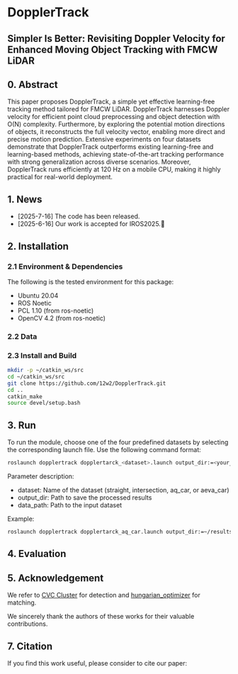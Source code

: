 # DopplerTrack

## Simpler Is Better: Revisiting Doppler Velocity for Enhanced Moving Object Tracking with FMCW LiDAR

## 0. Abstract
This paper proposes DopplerTrack, a simple yet effective learning-free tracking method tailored for FMCW LiDAR. DopplerTrack harnesses Doppler velocity for efficient point cloud preprocessing and object detection with O(N) complexity. Furthermore, by exploring the potential motion directions of objects, it reconstructs the full velocity vector, enabling more direct and precise motion prediction. Extensive experiments on four datasets demonstrate that DopplerTrack outperforms existing learning-free and learning-based methods, achieving state-of-the-art tracking performance with strong generalization across diverse scenarios. Moreover, DopplerTrack runs efficiently at 120 Hz on a mobile CPU, making it highly practical for real-world deployment. 

## 1. News
- [2025-7-16] The code has been released.
- [2025-6-16] Our work is accepted for IROS2025.🎉

## 2. Installation

### 2.1 Environment & Dependencies

The following is the tested environment for this package:

- Ubuntu 20.04
- ROS Noetic
- PCL 1.10 (from ros-noetic)
- OpenCV 4.2 (from ros-noetic)

### 2.2 Data 

### 2.3 Install and Build

```bash
mkdir -p ~/catkin_ws/src
cd ~/catkin_ws/src
git clone https://github.com/12w2/DopplerTrack.git
cd ..
catkin_make
source devel/setup.bash
```

## 3. Run
To run the module, choose one of the four predefined datasets by selecting the corresponding launch file. Use the following command format:


```bash
roslaunch dopplertrack dopplertarck_<dataset>.launch output_dir:=<your_output_dir> data_path:=<your_data_path>
```

Parameter description:
- dataset: Name of the dataset (straight, intersection, aq_car, or aeva_car)
- output_dir: Path to save the processed results
- data_path: Path to the input dataset

Example:
```bash
roslaunch dopplertrack dopplertarck_aq_car.launch output_dir:=~/results/label_straight data_path:=~/dataset/Straight
```

## 4. Evaluation

## 5. Acknowledgement

We  refer to [CVC Cluster](https://github.com/wangx1996/Lidar-Segementation) for detection and [hungarian_optimizer](https://github.com/RocShi/hungarian_optimizer) for matching.

We sincerely thank the authors of these works for their valuable contributions.
## 7. Citation

If you find this work useful, please consider to cite our paper:
